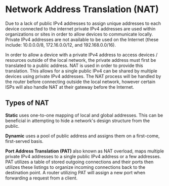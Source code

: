 # Network Address Translation (NAT)

Due to a lack of public IPv4 addresses to assign unique addresses to each device connected to the internet private IPv4 addresses are used within organizations or sites in order to allow devices to communicate locally. Private IPv4 addresses are not available to be used on the Internet (these include: 10.0.0.0/8, 172.16.0.0/12, and 192.168.0.0/16).

In order to allow a device with a private IPv4 address to access devices / resources outside of the local network, the private address must first be translated to a public address. NAT is used in order to provide this translation. This allows for a single public IPv4 can be shared by multiple devices using private IPv4 addresses. The NAT process will be handled by the router before connecting outside the local network, however certain ISPs will also handle NAT at their gateway before the Internet.

## Types of NAT

**Static** uses one-to-one mapping of local and global addresses. This can be beneficial in attempting to hide a network's design structure from the public.

**Dynamic** uses a pool of public address and assigns them on a first-come, first-served basis.

**Port Address Translation (PAT)** also known as NAT overload, maps multiple private IPv4 addresses to a single public IPv4 address or a few addresses. PAT utilizes a table of stored outgoing connections and their ports then utilizes these listings to organize incoming connections back to the destination point. A router utilizing PAT will assign a new port when forwarding a request from a client.
